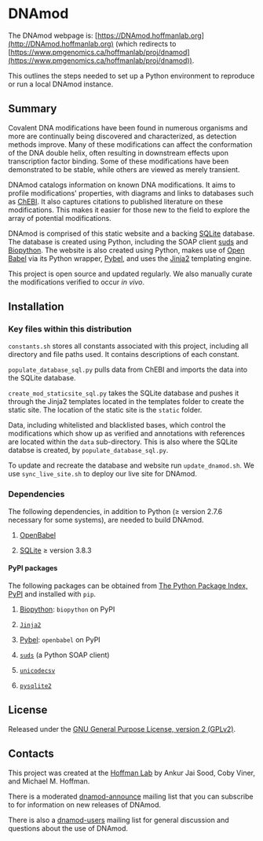 # DNAmod #

The DNAmod webpage is: [https://DNAmod.hoffmanlab.org](http://DNAmod.hoffmanlab.org) (which redirects to [https://www.pmgenomics.ca/hoffmanlab/proj/dnamod](https://www.pmgenomics.ca/hoffmanlab/proj/dnamod)).

This outlines the steps needed to set up a Python environment to reproduce or run a local DNAmod instance.

## Summary ##

Covalent DNA modifications have been found in numerous organisms and more are continually being discovered and characterized, as detection methods improve. Many of these modifications can affect the conformation of the DNA double helix, often resulting in downstream effects upon transcription factor binding. Some of these modifications have been demonstrated to be stable, while others are viewed as merely transient.

DNAmod catalogs information on known DNA modifications. It aims to profile modifications' properties, with diagrams and links to databases such as [ChEBI](http://www.ebi.ac.uk/chebi). It also captures citations to published literature on these modifications. This makes it easier for those new to the field to explore the array of potential modifications.

DNAmod is comprised of this static website and a backing [SQLite](https://www.sqlite.org/) database. The database is created using Python, including the SOAP client [suds](https://fedorahosted.org/suds/) and [Biopython](http://biopython.org/wiki/Main_Page). The website is also created using Python, makes use of [Open Babel](http://openbabel.org/) via its Python wrapper, [Pybel](https://openbabel.org/docs/dev/UseTheLibrary/Python_Pybel.html), and uses the [Jinja2](http://jinja.pocoo.org/) templating engine.

This project is open source and updated regularly. We also manually curate the modifications verified to occur *in vivo*.

## Installation ##

### Key files within this distribution ###

```constants.sh``` stores all constants associated with this project, including all directory and file paths used. It contains descriptions of each constant.

```populate_database_sql.py``` pulls data from ChEBI and imports the data into the SQLite database.

```create_mod_staticsite_sql.py``` takes the SQLite database and pushes it through the Jinja2 templates located in the templates folder to create the static site. The location of the static site is the ```static``` folder.

Data, including whitelisted and blacklisted bases, which control the modifications which show up as verified and annotations with references are located within the ```data``` sub-directory. This is also where the SQLite databse is created, by ```populate_database_sql.py```.

To update and recreate the database and website run ```update_dnamod.sh```. We use ```sync_live_site.sh``` to deploy our live site for DNAmod.

### Dependencies ###

The following dependencies, in addition to Python (≥ version 2.7.6 necessary for some systems), are needed to build DNAmod.

1. [OpenBabel](http://openbabel.org/wiki/Category:Installation)

2. [SQLite](https://www.sqlite.org/) ≥ version 3.8.3

#### PyPI packages ####

The following packages can be obtained from [The Python Package Index, PyPI](https://pypi.python.org/pypi) and installed with ```pip```.

1. [Biopython](http://biopython.org/wiki/Main_Page): ```biopython``` on PyPI

2. [```Jinja2```](http://jinja.pocoo.org/)

3. [Pybel](https://openbabel.org/docs/dev/UseTheLibrary/Python_Pybel.html): ```openbabel``` on PyPI

4. [```suds```](https://fedorahosted.org/suds/) (a Python SOAP client)

5. [```unicodecsv```](https://pypi.python.org/pypi/unicodecsv)

6. [```pysqlite2```](https://pypi.python.org/pypi/pysqlite)

## License ##

Released under the [GNU General Purpose License, version 2 (GPLv2)](http://www.gnu.org/licenses/gpl-2.0-standalone.html).

## Contacts ##

This project was created at the [Hoffman Lab](https://www.pmgenomics.ca/hoffmanlab/) by Ankur Jai Sood, Coby Viner, and Michael M. Hoffman.

There is a moderated [dnamod-announce](https://listserv.utoronto.ca/cgi-bin/wa?A0=DNAMOD-ANNOUNCE-L&X=E5FDFD12D6CD9E97CC&Y) mailing list that you can subscribe to for information on new releases of DNAmod.

There is also a [dnamod-users](https://listserv.utoronto.ca/cgi-bin/wa?A0=DNAMOD-L&X=E5FDFD12D6CD9E97CC&Y) mailing list for general discussion and questions about the use of DNAmod.
